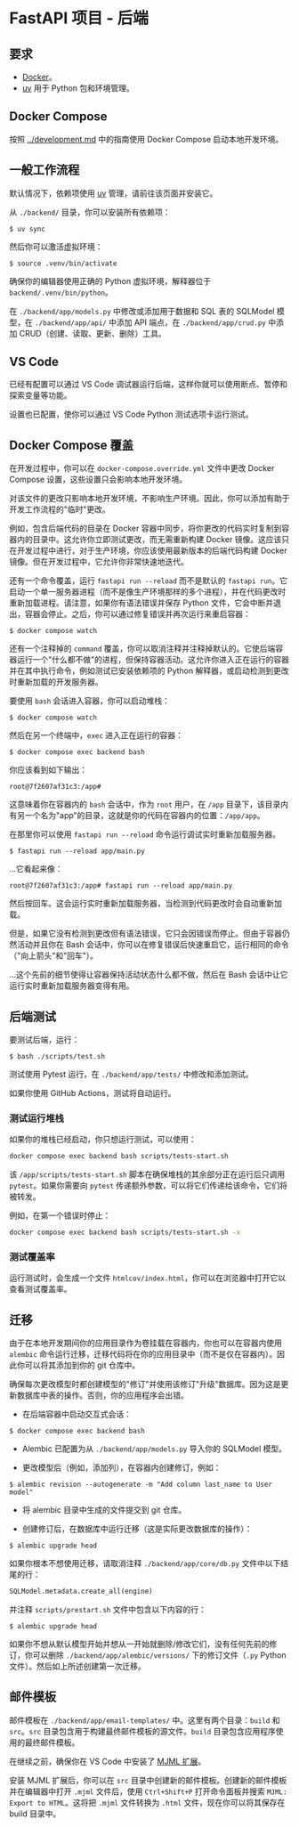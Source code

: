 # FastAPI 项目 - 后端

## 要求

* [Docker](https://www.docker.com/)。
* [uv](https://docs.astral.sh/uv/) 用于 Python 包和环境管理。

## Docker Compose

按照 [../development.md](../development.md) 中的指南使用 Docker Compose 启动本地开发环境。

## 一般工作流程

默认情况下，依赖项使用 [uv](https://docs.astral.sh/uv/) 管理，请前往该页面并安装它。

从 `./backend/` 目录，你可以安装所有依赖项：

```console
$ uv sync
```

然后你可以激活虚拟环境：

```console
$ source .venv/bin/activate
```

确保你的编辑器使用正确的 Python 虚拟环境，解释器位于 `backend/.venv/bin/python`。

在 `./backend/app/models.py` 中修改或添加用于数据和 SQL 表的 SQLModel 模型，在 `./backend/app/api/` 中添加 API 端点，在 `./backend/app/crud.py` 中添加 CRUD（创建、读取、更新、删除）工具。

## VS Code

已经有配置可以通过 VS Code 调试器运行后端，这样你就可以使用断点、暂停和探索变量等功能。

设置也已配置，使你可以通过 VS Code Python 测试选项卡运行测试。

## Docker Compose 覆盖

在开发过程中，你可以在 `docker-compose.override.yml` 文件中更改 Docker Compose 设置，这些设置只会影响本地开发环境。

对该文件的更改只影响本地开发环境，不影响生产环境。因此，你可以添加有助于开发工作流程的"临时"更改。

例如，包含后端代码的目录在 Docker 容器中同步，将你更改的代码实时复制到容器内的目录中。这允许你立即测试更改，而无需重新构建 Docker 镜像。这应该只在开发过程中进行，对于生产环境，你应该使用最新版本的后端代码构建 Docker 镜像。但在开发过程中，它允许你非常快速地迭代。

还有一个命令覆盖，运行 `fastapi run --reload` 而不是默认的 `fastapi run`。它启动一个单一服务器进程（而不是像生产环境那样的多个进程），并在代码更改时重新加载进程。请注意，如果你有语法错误并保存 Python 文件，它会中断并退出，容器会停止。之后，你可以通过修复错误并再次运行来重启容器：

```console
$ docker compose watch
```

还有一个注释掉的 `command` 覆盖，你可以取消注释并注释掉默认的。它使后端容器运行一个"什么都不做"的进程，但保持容器活动。这允许你进入正在运行的容器并在其中执行命令，例如测试已安装依赖项的 Python 解释器，或启动检测到更改时重新加载的开发服务器。

要使用 `bash` 会话进入容器，你可以启动堆栈：

```console
$ docker compose watch
```

然后在另一个终端中，`exec` 进入正在运行的容器：

```console
$ docker compose exec backend bash
```

你应该看到如下输出：

```console
root@7f2607af31c3:/app#
```

这意味着你在容器内的 `bash` 会话中，作为 `root` 用户，在 `/app` 目录下，该目录内有另一个名为"app"的目录，这就是你的代码在容器内的位置：`/app/app`。

在那里你可以使用 `fastapi run --reload` 命令运行调试实时重新加载服务器。

```console
$ fastapi run --reload app/main.py
```

...它看起来像：

```console
root@7f2607af31c3:/app# fastapi run --reload app/main.py
```

然后按回车。这会运行实时重新加载服务器，当检测到代码更改时会自动重新加载。

但是，如果它没有检测到更改但有语法错误，它只会因错误而停止。但由于容器仍然活动并且你在 Bash 会话中，你可以在修复错误后快速重启它，运行相同的命令（"向上箭头"和"回车"）。

...这个先前的细节使得让容器保持活动状态什么都不做，然后在 Bash 会话中让它运行实时重新加载服务器变得有用。

## 后端测试

要测试后端，运行：

```console
$ bash ./scripts/test.sh
```

测试使用 Pytest 运行，在 `./backend/app/tests/` 中修改和添加测试。

如果你使用 GitHub Actions，测试将自动运行。

### 测试运行堆栈

如果你的堆栈已经启动，你只想运行测试，可以使用：

```bash
docker compose exec backend bash scripts/tests-start.sh
```

该 `/app/scripts/tests-start.sh` 脚本在确保堆栈的其余部分正在运行后只调用 `pytest`。如果你需要向 `pytest` 传递额外参数，可以将它们传递给该命令，它们将被转发。

例如，在第一个错误时停止：

```bash
docker compose exec backend bash scripts/tests-start.sh -x
```

### 测试覆盖率

运行测试时，会生成一个文件 `htmlcov/index.html`，你可以在浏览器中打开它以查看测试覆盖率。

## 迁移

由于在本地开发期间你的应用目录作为卷挂载在容器内，你也可以在容器内使用 `alembic` 命令运行迁移，迁移代码将在你的应用目录中（而不是仅在容器内）。因此你可以将其添加到你的 git 仓库中。

确保每次更改模型时都创建模型的"修订"并使用该修订"升级"数据库。因为这是更新数据库中表的操作。否则，你的应用程序会出错。

* 在后端容器中启动交互式会话：

```console
$ docker compose exec backend bash
```

* Alembic 已配置为从 `./backend/app/models.py` 导入你的 SQLModel 模型。

* 更改模型后（例如，添加列），在容器内创建修订，例如：

```console
$ alembic revision --autogenerate -m "Add column last_name to User model"
```

* 将 alembic 目录中生成的文件提交到 git 仓库。

* 创建修订后，在数据库中运行迁移（这是实际更改数据库的操作）：

```console
$ alembic upgrade head
```

如果你根本不想使用迁移，请取消注释 `./backend/app/core/db.py` 文件中以下结尾的行：

```python
SQLModel.metadata.create_all(engine)
```

并注释 `scripts/prestart.sh` 文件中包含以下内容的行：

```console
$ alembic upgrade head
```

如果你不想从默认模型开始并想从一开始就删除/修改它们，没有任何先前的修订，你可以删除 `./backend/app/alembic/versions/` 下的修订文件（`.py` Python 文件）。然后如上所述创建第一次迁移。

## 邮件模板

邮件模板在 `./backend/app/email-templates/` 中。这里有两个目录：`build` 和 `src`。`src` 目录包含用于构建最终邮件模板的源文件。`build` 目录包含应用程序使用的最终邮件模板。

在继续之前，确保你在 VS Code 中安装了 [MJML 扩展](https://marketplace.visualstudio.com/items?itemName=attilabuti.vscode-mjml)。

安装 MJML 扩展后，你可以在 `src` 目录中创建新的邮件模板。创建新的邮件模板并在编辑器中打开 `.mjml` 文件后，使用 `Ctrl+Shift+P` 打开命令面板并搜索 `MJML: Export to HTML`。这将把 `.mjml` 文件转换为 `.html` 文件，现在你可以将其保存在 build 目录中。
